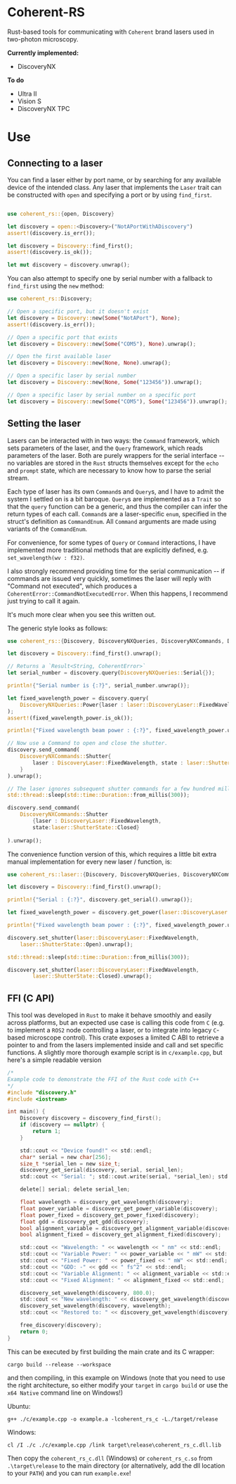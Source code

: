 # Coherent-RS

Rust-based tools for communicating with `Coherent` brand lasers
used in two-photon microscopy.

**Currently implemented:**
- DiscoveryNX

**To do**
- Ultra II
- Vision S
- DiscoveryNX TPC

# Use

## Connecting to a laser 

You can find a laser either by port name, or by searching for any available
device of the intended class. Any laser that implements the `Laser` trait
can be constructed with `open` and specifying a port or by using `find_first`.
```rust

use coherent_rs::{open, Discovery}

let discovery = open::<Discovery>("NotAPortWithADiscovery")
assert!(discovery.is_err());

let discovery = Discovery::find_first();
assert!(discovery.is_ok());

let mut discovery = discovery.unwrap();
```

You can also attempt to specify one by serial number with a fallback to
`find_first` using the `new` method:

```rust
use coherent_rs::Discovery;

// Open a specific port, but it doesn't exist
let discovery = Discovery::new(Some("NotAPort"), None);
assert!(discovery.is_err());

// Open a specific port that exists
let discovery = Discovery::new(Some("COM5"), None).unwrap();

// Open the first available laser
let discovery = Discovery::new(None, None).unwrap();

// Open a specific laser by serial number
let discovery = Discovery::new(None, Some("123456")).unwrap();

// Open a specific laser by serial number on a specific port
let discovery = Discovery::new(Some("COM5"), Some("123456")).unwrap();
```

## Setting the laser

Lasers can be interacted with in two ways: the `Command` framework, which
sets parameters of the laser, and the `Query` framework, which reads parameters
of the laser. Both are purely wrappers for the serial interface -- no variables are
stored in the `Rust` structs themselves except for the `echo` and `prompt` state, which
are necessary to know how to parse the serial stream.

Each type of laser has its own `Command`s and `Query`s, and I have to admit the system I settled
on is a bit baroque. `Query`s are implemented as a `Trait` so that the `query` function can
be a generic, and thus the compiler can infer the return types of each call. `Command`s are
a laser-specific `enum`, specified in the struct's definition as `CommandEnum`. All `Command`
arguments are made using variants of the `CommandEnum`.

For convenience, for some types of `Query` or `Command` interactions, I have implemented more
traditional methods that are explicitly defined, e.g. `set_wavelength(wv : f32)`.

I also strongly recommend providing time for the serial communication -- if commands are issued very
quickly, sometimes the laser will reply with "Command not executed", which produces a
`CoherentError::CommandNotExecutedError`. When this happens, I recommend just trying to call it again.

It's much more clear when you see this written out.

The generic style looks as follows:

```rust
use coherent_rs::{Discovery, DiscoveryNXQueries, DiscoveryNXCommands, DiscoveryLaser};

let discovery = Discovery::find_first().unwrap();

// Returns a `Result<String, CoherentError>`
let serial_number = discovery.query(DiscoveryNXQueries::Serial{});

println!{"Serial number is {:?}", serial_number.unwrap()};

let fixed_wavelength_power = discovery.query(
    DiscoveryNXQueries::Power{laser : laser::DiscoveryLaser::FixedWavelength}
);
assert!(fixed_wavelength_power.is_ok());

println!{"Fixed wavelength beam power : {:?}", fixed_wavelength_power.unwrap()}

// Now use a Command to open and close the shutter.
discovery.send_command(
    DiscoveryNXCommands::Shutter{
        laser : DiscoveryLaser::FixedWavelength, state : laser::ShutterState::Open
    }
).unwrap();

// The laser ignores subsequent shutter commands for a few hundred milliseconds...
std::thread::sleep(std::time::Duration::from_millis(300));

discovery.send_command(
    DiscoveryNXCommands::Shutter
        {laser : DiscoveryLaser::FixedWavelength,
        state:laser::ShutterState::Closed}
    
).unwrap();
```

The convenience function version of this, which requires a little bit extra manual implementation
for every new laser / function, is:

```rust
use coherent_rs::laser::{Discovery, DiscoveryNXQueries, DiscoveryNXCommands, DiscoveryLaser};

let discovery = Discovery::find_first().unwrap();

println!{"Serial : {:?}", discovery.get_serial().unwrap()};

let fixed_wavelength_power = discovery.get_power(laser::DiscoveryLaser::FixedWavelength);

println!{"Fixed wavelength beam power : {:?}", fixed_wavelength_power.unwrap()}

discovery.set_shutter(laser::DiscoveryLaser::FixedWavelength,
    laser::ShutterState::Open).unwrap();

std::thread::sleep(std::time::Duration::from_millis(300));

discovery.set_shutter(laser::DiscoveryLaser::FixedWavelength,
        laser::ShutterState::Closed).unwrap();
```

## FFI (C API)

This tool was developed in `Rust` to make it behave smoothly and easily across
platforms, but an expected use case is calling this code from `C` (e.g. to implement
a `ROS2` node controlling a laser, or to integrate into legacy `C`-based microscope control).
This crate exposes a limited C ABI to retrieve a pointer to and from the lasers implemented inside
and call and set specific functions. A slightly more thorough example script is in `c/example.cpp`,
but here's a simple readable version

```c
/*
Example code to demonstrate the FFI of the Rust code with C++
*/
#include "discovery.h"
#include <iostream>

int main() {
    Discovery discovery = discovery_find_first();
    if (discovery == nullptr) {
        return 1;
    }

    std::cout << "Device found!" << std::endl;
    char* serial = new char[256];
    size_t *serial_len = new size_t;
    discovery_get_serial(discovery, serial, serial_len);
    std::cout << "Serial: "; std::cout.write(serial, *serial_len); std::cout << std::endl;

    delete[] serial; delete serial_len;

    float wavelength = discovery_get_wavelength(discovery);
    float power_variable = discovery_get_power_variable(discovery);
    float power_fixed = discovery_get_power_fixed(discovery);
    float gdd = discovery_get_gdd(discovery);
    bool alignment_variable = discovery_get_alignment_variable(discovery);
    bool alignment_fixed = discovery_get_alignment_fixed(discovery);

    std::cout << "Wavelength: " << wavelength << " nm" << std::endl;
    std::cout << "Variable Power: " << power_variable << " mW" << std::endl;
    std::cout << "Fixed Power: " << power_fixed << " mW" << std::endl;
    std::cout << "GDD: -" << gdd << " fs^2" << std::endl;
    std::cout << "Variable Alignment: " << alignment_variable << std::endl;
    std::cout << "Fixed Alignment: " << alignment_fixed << std::endl;

    discovery_set_wavelength(discovery, 800.0);
    std::cout << "New wavelength: " << discovery_get_wavelength(discovery) << " nm" << std::endl;
    discovery_set_wavelength(discovery, wavelength);
    std::cout << "Restored to: " << discovery_get_wavelength(discovery) << " nm" << std::endl;

    free_discovery(discovery);
    return 0;
}

```

This can be executed by first building the main crate and its C wrapper:
```
cargo build --release --workspace
```
and then compiling, in this example on Windows (note that you need to use the right architecture,
so either modify your `target` in `cargo build` or use the `x64 Native` command line on Windows!)

Ubuntu:
```
g++ ./c/example.cpp -o example.a -lcoherent_rs_c -L./target/release
```

Windows:
```
cl /I ./c ./c/example.cpp /link target\release\coherent_rs_c.dll.lib
```

Then copy the `coherent_rs_c.dll` (Windows) or `coherent_rs_c.so` from `.\target\release`
to the main directory (or alternatively, add the dll location to your `PATH`) and you can run
`example.exe`!